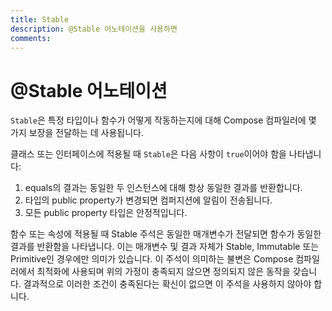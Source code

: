 ```yaml
---
title: Stable
description: @Stable 어노테이션을 사용하면 
comments: 
---
```


# @Stable 어노테이션

`Stable`은 특정 타입이나 함수가 어떻게 작동하는지에 대해 Compose 컴파일러에 몇 가지 보장을 전달하는 데 사용됩니다.

클래스 또는 인터페이스에 적용될 때 `Stable`은 다음 사항이 `true`이어야 함을 나타냅니다:

1. equals의 결과는 동일한 두 인스턴스에 대해 항상 동일한 결과를 반환합니다.
2. 타입의 public property가 변경되면 컴퍼지션에 알림이 전송됩니다.
3. 모든 public property 타입은 안정적입니다.

함수 또는 속성에 적용될 때 Stable 주석은 동일한 매개변수가 전달되면 함수가 동일한 결과를 반환함을 나타냅니다. 이는 매개변수 및 결과 자체가 Stable, Immutable 또는 Primitive인 경우에만 의미가 있습니다. 이 주석이 의미하는 불변은 Compose 컴파일러에서 최적화에 사용되며 위의 가정이 충족되지 않으면 정의되지 않은 동작을 갖습니다. 결과적으로 이러한 조건이 충족된다는 확신이 없으면 이 주석을 사용하지 않아야 합니다.